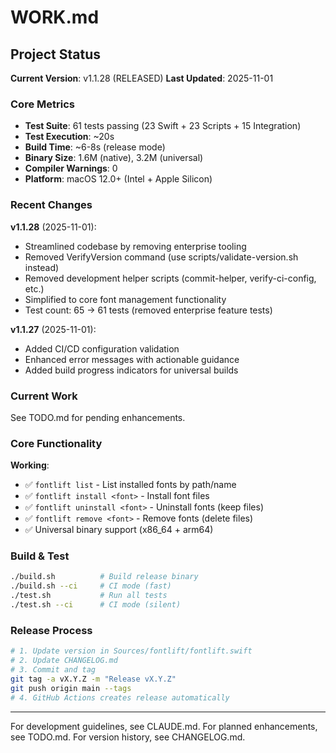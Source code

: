 # WORK.md
<!-- this_file: WORK.md -->

## Project Status

**Current Version**: v1.1.28 (RELEASED)
**Last Updated**: 2025-11-01

### Core Metrics

- **Test Suite**: 61 tests passing (23 Swift + 23 Scripts + 15 Integration)
- **Test Execution**: ~20s
- **Build Time**: ~6-8s (release mode)
- **Binary Size**: 1.6M (native), 3.2M (universal)
- **Compiler Warnings**: 0
- **Platform**: macOS 12.0+ (Intel + Apple Silicon)

### Recent Changes

**v1.1.28** (2025-11-01):
- Streamlined codebase by removing enterprise tooling
- Removed VerifyVersion command (use scripts/validate-version.sh instead)
- Removed development helper scripts (commit-helper, verify-ci-config, etc.)
- Simplified to core font management functionality
- Test count: 65 → 61 tests (removed enterprise feature tests)

**v1.1.27** (2025-11-01):
- Added CI/CD configuration validation
- Enhanced error messages with actionable guidance
- Added build progress indicators for universal builds

### Current Work

See TODO.md for pending enhancements.

### Core Functionality

**Working**:
- ✅ `fontlift list` - List installed fonts by path/name
- ✅ `fontlift install <font>` - Install font files
- ✅ `fontlift uninstall <font>` - Uninstall fonts (keep files)
- ✅ `fontlift remove <font>` - Remove fonts (delete files)
- ✅ Universal binary support (x86_64 + arm64)

### Build & Test

```bash
./build.sh          # Build release binary
./build.sh --ci     # CI mode (fast)
./test.sh           # Run all tests
./test.sh --ci      # CI mode (silent)
```

### Release Process

```bash
# 1. Update version in Sources/fontlift/fontlift.swift
# 2. Update CHANGELOG.md
# 3. Commit and tag
git tag -a vX.Y.Z -m "Release vX.Y.Z"
git push origin main --tags
# 4. GitHub Actions creates release automatically
```

---

For development guidelines, see CLAUDE.md.
For planned enhancements, see TODO.md.
For version history, see CHANGELOG.md.
